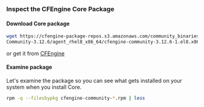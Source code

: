 ### Inspect the CFEngine Core Package

#### Download Core package

```bash
wget https://cfengine-package-repos.s3.amazonaws.com/community_binaries/\
Community-3.12.6/agent_rhel8_x86_64/cfengine-community-3.12.6-1.el8.x86_64.rpm
```
or get it from [CFEngine](https://cfengine.com/product/community/)

#### Examine package

Let's examine the package so you can see what gets installed on your system when you install Core.

```bash
rpm -q --filesbypkg cfengine-community-*.rpm | less
```
